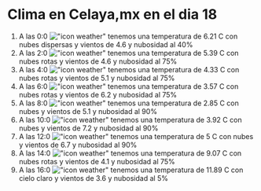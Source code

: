 # Clima en Celaya,mx en el dia 18

1. A las 0:0 !["icon weather"](http://openweathermap.org/img/w/03n.png) tenemos una temperatura de 6.21 C con nubes dispersas y  vientos de 4.6 y nubosidad al 40%
1. A las 2:0 !["icon weather"](http://openweathermap.org/img/w/04n.png) tenemos una temperatura de 5.39 C con nubes rotas y  vientos de 4.6 y nubosidad al 75%
1. A las 4:0 !["icon weather"](http://openweathermap.org/img/w/04n.png) tenemos una temperatura de 4.33 C con nubes rotas y  vientos de 5.1 y nubosidad al 75%
1. A las 6:0 !["icon weather"](http://openweathermap.org/img/w/04n.png) tenemos una temperatura de 3.57 C con nubes rotas y  vientos de 6.2 y nubosidad al 75%
1. A las 8:0 !["icon weather"](http://openweathermap.org/img/w/04d.png) tenemos una temperatura de 2.85 C con nubes y  vientos de 5.1 y nubosidad al 90%
1. A las 10:0 !["icon weather"](http://openweathermap.org/img/w/04d.png) tenemos una temperatura de 3.92 C con nubes y  vientos de 7.2 y nubosidad al 90%
1. A las 12:0 !["icon weather"](http://openweathermap.org/img/w/04d.png) tenemos una temperatura de 5 C con nubes y  vientos de 6.7 y nubosidad al 90%
1. A las 14:0 !["icon weather"](http://openweathermap.org/img/w/04d.png) tenemos una temperatura de 9.07 C con nubes rotas y  vientos de 4.1 y nubosidad al 75%
1. A las 16:0 !["icon weather"](http://openweathermap.org/img/w/01d.png) tenemos una temperatura de 11.89 C con cielo claro y  vientos de 3.6 y nubosidad al 5%
